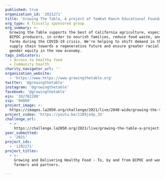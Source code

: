 ```yaml
---
published: true
organization_id: '2021271'
title: 'Growing The Table, A project of TomKat Ranch Educational Foundation'
org_type: A fiscally sponsored group
org_summary: >-
  Growing the Table supports the best of California agriculture, especially
  BIPOC producers, in order to nourish families, reduce food waste, and save
  farms during the COVID-19 crisis. We’re helping to shift demand in the food
  supply chain towards a regenerative future and ensure greater racial and
  gender equity in the new economy.
tags_indicators:
  - Access to healthy food
  - Community health
charity_navigator_url: ''
organization_website:
  - 'https://www.https://www.growingthetable.org'
twitter: '@growingthetable'
instagram: '@growingthetable'
facebook: '@growingthetable'
ein: '262782200'
zip: '94060'
project_image: >-
  https://images.la2050.org/challenge/2021/live/2048-wide/growing-the-table-a-project-of-tomkat-ranch-educational-foundation.jpg
project_video: 'https://youtu.be/1189jodp_JU'
challenge_url:
  - >-
    https://challenge.la2050.org/2021/live/growing-the-table-a-project-of-tomkat-ranch-educational-foundation/
year_submitted:
  - '2021'
project_ids:
  - '1202271'
project_titles:
  - >-
    Growing and Delivering Healthy Food - To, by and from BIPOC and women
    farmers and partners.

---
```

